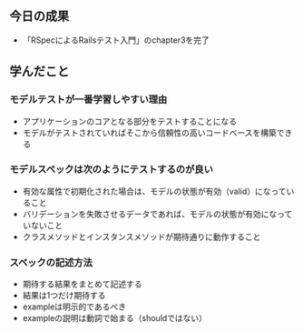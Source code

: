 ## 今日の成果

- 「RSpecによるRailsテスト入門」のchapter3を完了

## 学んだこと

### モデルテストが一番学習しやすい理由

- アプリケーションのコアとなる部分をテストすることになる
- モデルがテストされていればそこから信頼性の高いコードベースを構築できる

### モデルスペックは次のようにテストするのが良い

- 有効な属性で初期化された場合は、モデルの状態が有効（valid）になっていること
- バリデーションを失敗させるデータであれば、モデルの状態が有効になっていないこと
- クラスメソッドとインスタンスメソッドが期待通りに動作すること

### スペックの記述方法

- 期待する結果をまとめて記述する
- 結果は1つだけ期待する
- exampleは明示的であるべき
- exampleの説明は動詞で始まる（shouldではない）
